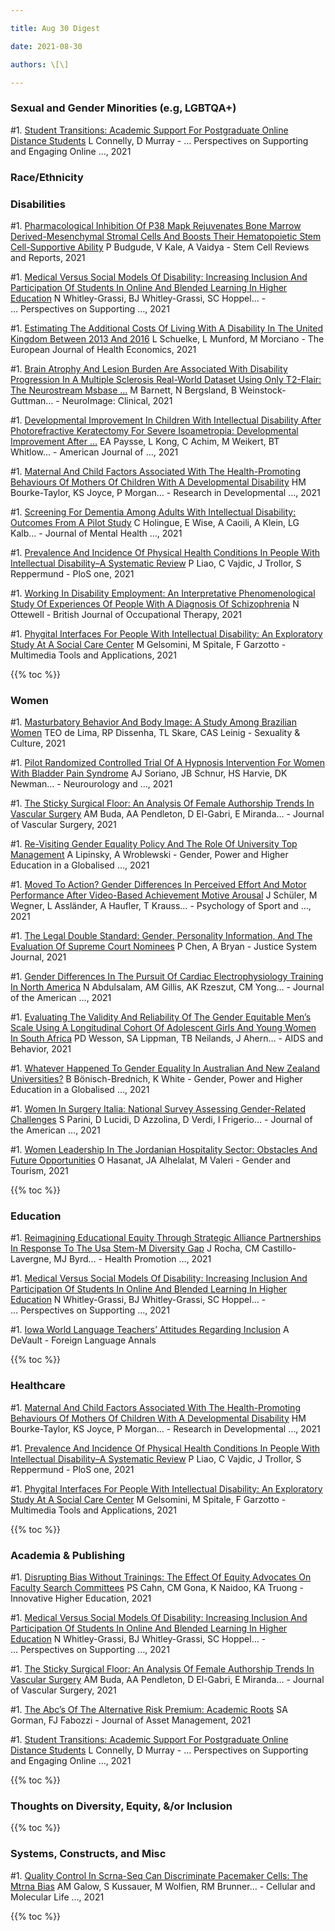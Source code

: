 ```yaml
---

title: Aug 30 Digest

date: 2021-08-30

authors: \[\]

---
```


### Sexual and Gender Minorities (e.g, LGBTQA+)

\#1. [Student Transitions: Academic Support For Postgraduate Online
Distance
Students](https://scholar.google.com/scholar_url?url=https://www.emerald.com/insight/content/doi/10.1108/S2055-364120210000039012)
L Connelly, D Murray - … Perspectives on Supporting and Engaging
Online …, 2021

### Race/Ethnicity

### Disabilities

\#1. [Pharmacological Inhibition Of P38 Mapk Rejuvenates Bone Marrow
Derived-Mesenchymal Stromal Cells And Boosts Their Hematopoietic Stem
Cell-Supportive
Ability](https://scholar.google.com/scholar_url?url=https://link.springer.com/article/10.1007/s12015-021-10240-9)
P Budgude, V Kale, A Vaidya - Stem Cell Reviews and Reports, 2021

\#1. [Medical Versus Social Models Of Disability: Increasing Inclusion
And Participation Of Students In Online And Blended Learning In Higher
Education](https://scholar.google.com/scholar_url?url=https://www.emerald.com/insight/content/doi/10.1108/S2055-364120210000039014/full/html)
N Whitley-Grassi, BJ Whitley-Grassi, SC Hoppel… - … Perspectives on
Supporting …, 2021

\#1. [Estimating The Additional Costs Of Living With A Disability In The
United Kingdom Between 2013 And
2016](https://scholar.google.com/scholar_url?url=https://link.springer.com/article/10.1007/s10198-021-01366-1)
L Schuelke, L Munford, M Morciano - The European Journal of Health
Economics, 2021

\#1. [Brain Atrophy And Lesion Burden Are Associated With Disability
Progression In A Multiple Sclerosis Real-World Dataset Using Only
T2-Flair: The Neurostream
Msbase …](https://scholar.google.com/scholar_url?url=https://www.sciencedirect.com/science/article/pii/S2213158221002461)
M Barnett, N Bergsland, B Weinstock-Guttman… - NeuroImage: Clinical,
2021

\#1. [Developmental Improvement In Children With Intellectual Disability
After Photorefractive Keratectomy For Severe Isoametropia: Developmental
Improvement
After …](https://scholar.google.com/scholar_url?url=https://www.sciencedirect.com/science/article/pii/S0002939421004244)
EA Paysse, L Kong, C Achim, M Weikert, BT Whitlow… - American Journal
of …, 2021

\#1. [Maternal And Child Factors Associated With The Health-Promoting
Behaviours Of Mothers Of Children With A Developmental
Disability](https://scholar.google.com/scholar_url?url=https://www.sciencedirect.com/science/article/pii/S0891422221002183)
HM Bourke-Taylor, KS Joyce, P Morgan… - Research in Developmental …,
2021

\#1. [Screening For Dementia Among Adults With Intellectual Disability:
Outcomes From A Pilot
Study](https://scholar.google.com/scholar_url?url=https://www.tandfonline.com/doi/abs/10.1080/19315864.2021.1965270)
C Holingue, E Wise, A Caoili, A Klein, LG Kalb… - Journal of Mental
Health …, 2021

\#1. [Prevalence And Incidence Of Physical Health Conditions In People
With Intellectual Disability–A Systematic
Review](https://scholar.google.com/scholar_url?url=https://journals.plos.org/plosone/article%3Fid%3D10.1371/journal.pone.0256294)
P Liao, C Vajdic, J Trollor, S Reppermund - PloS one, 2021

\#1. [Working In Disability Employment: An Interpretative
Phenomenological Study Of Experiences Of People With A Diagnosis Of
Schizophrenia](https://scholar.google.com/scholar_url?url=https://journals.sagepub.com/doi/abs/10.1177/03080226211039429)
N Ottewell - British Journal of Occupational Therapy, 2021

\#1. [Phygital Interfaces For People With Intellectual Disability: An
Exploratory Study At A Social Care
Center](https://scholar.google.com/scholar_url?url=https://link.springer.com/article/10.1007/s11042-021-11164-9)
M Gelsomini, M Spitale, F Garzotto - Multimedia Tools and Applications,
2021

{{% toc %}}

### Women

\#1. [Masturbatory Behavior And Body Image: A Study Among Brazilian
Women](https://scholar.google.com/scholar_url?url=https://link.springer.com/article/10.1007/s12119-021-09903-z)
TEO de Lima, RP Dissenha, TL Skare, CAS Leinig - Sexuality & Culture,
2021

\#1. [Pilot Randomized Controlled Trial Of A Hypnosis Intervention For
Women With Bladder Pain
Syndrome](https://scholar.google.com/scholar_url?url=https://onlinelibrary.wiley.com/doi/abs/10.1002/nau.24771)
AJ Soriano, JB Schnur, HS Harvie, DK Newman… - Neurourology and …, 2021

\#1. [The Sticky Surgical Floor: An Analysis Of Female Authorship Trends
In Vascular
Surgery](https://scholar.google.com/scholar_url?url=https://www.sciencedirect.com/science/article/pii/S0741521421019625)
AM Buda, AA Pendleton, D El-Gabri, E Miranda… - Journal of Vascular
Surgery, 2021

\#1. [Re-Visiting Gender Equality Policy And The Role Of University Top
Management](https://scholar.google.com/scholar_url?url=https://link.springer.com/chapter/10.1007/978-3-030-69687-0_8)
A Lipinsky, A Wroblewski - Gender, Power and Higher Education in a
Globalised …, 2021

\#1. [Moved To Action? Gender Differences In Perceived Effort And Motor
Performance After Video-Based Achievement Motive
Arousal](https://scholar.google.com/scholar_url?url=https://www.sciencedirect.com/science/article/pii/S1469029221001643)
J Schüler, M Wegner, L Assländer, A Haufler, T Krauss… - Psychology of
Sport and …, 2021

\#1. [The Legal Double Standard: Gender, Personality Information, And
The Evaluation Of Supreme Court
Nominees](https://scholar.google.com/scholar_url?url=https://www.tandfonline.com/doi/abs/10.1080/0098261X.2021.1967231)
P Chen, A Bryan - Justice System Journal, 2021

\#1. [Gender Differences In The Pursuit Of Cardiac Electrophysiology
Training In North
America](https://scholar.google.com/scholar_url?url=https://www.jacc.org/doi/pdf/10.1016/j.jacc.2021.06.033)
N Abdulsalam, AM Gillis, AK Rzeszut, CM Yong… - Journal of the
American …, 2021

\#1. [Evaluating The Validity And Reliability Of The Gender Equitable
Men’s Scale Using A Longitudinal Cohort Of Adolescent Girls And Young
Women In South
Africa](https://scholar.google.com/scholar_url?url=https://link.springer.com/article/10.1007/s10461-021-03436-0)
PD Wesson, SA Lippman, TB Neilands, J Ahern… - AIDS and Behavior, 2021

\#1. [Whatever Happened To Gender Equality In Australian And New Zealand
Universities?](https://scholar.google.com/scholar_url?url=https://link.springer.com/chapter/10.1007/978-3-030-69687-0_5)
B Bönisch-Brednich, K White - Gender, Power and Higher Education in a
Globalised …, 2021

\#1. [Women In Surgery Italia: National Survey Assessing Gender-Related
Challenges](https://scholar.google.com/scholar_url?url=https://www.sciencedirect.com/science/article/pii/S1072751521019232)
S Parini, D Lucidi, D Azzolina, D Verdi, I Frigerio… - Journal of the
American …, 2021

\#1. [Women Leadership In The Jordanian Hospitality Sector: Obstacles
And Future
Opportunities](https://scholar.google.com/scholar_url?url=https://www.emerald.com/insight/content/doi/10.1108/978-1-80117-322-320211009)
O Hasanat, JA Alhelalat, M Valeri - Gender and Tourism, 2021

{{% toc %}}

### Education

\#1. [Reimagining Educational Equity Through Strategic Alliance
Partnerships In Response To The Usa Stem-M Diversity
Gap](https://scholar.google.com/scholar_url?url=https://academic.oup.com/heapro/advance-article-abstract/doi/10.1093/heapro/daab094/6356832)
J Rocha, CM Castillo-Lavergne, MJ Byrd… - Health Promotion …, 2021

\#1. [Medical Versus Social Models Of Disability: Increasing Inclusion
And Participation Of Students In Online And Blended Learning In Higher
Education](https://scholar.google.com/scholar_url?url=https://www.emerald.com/insight/content/doi/10.1108/S2055-364120210000039014/full/html)
N Whitley-Grassi, BJ Whitley-Grassi, SC Hoppel… - … Perspectives on
Supporting …, 2021

\#1. [Iowa World Language Teachers’ Attitudes Regarding
Inclusion](https://scholar.google.com/scholar_url?url=https://onlinelibrary.wiley.com/doi/abs/10.1111/flan.12565)
A DeVault - Foreign Language Annals

{{% toc %}}

### Healthcare

\#1. [Maternal And Child Factors Associated With The Health-Promoting
Behaviours Of Mothers Of Children With A Developmental
Disability](https://scholar.google.com/scholar_url?url=https://www.sciencedirect.com/science/article/pii/S0891422221002183)
HM Bourke-Taylor, KS Joyce, P Morgan… - Research in Developmental …,
2021

\#1. [Prevalence And Incidence Of Physical Health Conditions In People
With Intellectual Disability–A Systematic
Review](https://scholar.google.com/scholar_url?url=https://journals.plos.org/plosone/article%3Fid%3D10.1371/journal.pone.0256294)
P Liao, C Vajdic, J Trollor, S Reppermund - PloS one, 2021

\#1. [Phygital Interfaces For People With Intellectual Disability: An
Exploratory Study At A Social Care
Center](https://scholar.google.com/scholar_url?url=https://link.springer.com/article/10.1007/s11042-021-11164-9)
M Gelsomini, M Spitale, F Garzotto - Multimedia Tools and Applications,
2021

{{% toc %}}

### Academia & Publishing

\#1. [Disrupting Bias Without Trainings: The Effect Of Equity Advocates
On Faculty Search
Committees](https://scholar.google.com/scholar_url?url=https://link.springer.com/article/10.1007/s10755-021-09575-5)
PS Cahn, CM Gona, K Naidoo, KA Truong - Innovative Higher Education,
2021

\#1. [Medical Versus Social Models Of Disability: Increasing Inclusion
And Participation Of Students In Online And Blended Learning In Higher
Education](https://scholar.google.com/scholar_url?url=https://www.emerald.com/insight/content/doi/10.1108/S2055-364120210000039014/full/html)
N Whitley-Grassi, BJ Whitley-Grassi, SC Hoppel… - … Perspectives on
Supporting …, 2021

\#1. [The Sticky Surgical Floor: An Analysis Of Female Authorship Trends
In Vascular
Surgery](https://scholar.google.com/scholar_url?url=https://www.sciencedirect.com/science/article/pii/S0741521421019625)
AM Buda, AA Pendleton, D El-Gabri, E Miranda… - Journal of Vascular
Surgery, 2021

\#1. [The Abc’s Of The Alternative Risk Premium: Academic
Roots](https://scholar.google.com/scholar_url?url=https://link.springer.com/article/10.1057/s41260-021-00234-0)
SA Gorman, FJ Fabozzi - Journal of Asset Management, 2021

\#1. [Student Transitions: Academic Support For Postgraduate Online
Distance
Students](https://scholar.google.com/scholar_url?url=https://www.emerald.com/insight/content/doi/10.1108/S2055-364120210000039012)
L Connelly, D Murray - … Perspectives on Supporting and Engaging
Online …, 2021

{{% toc %}}

### Thoughts on Diversity, Equity, &/or Inclusion

{{% toc %}}

### Systems, Constructs, and Misc

\#1. [Quality Control In Scrna-Seq Can Discriminate Pacemaker Cells: The
Mtrna
Bias](https://scholar.google.com/scholar_url?url=https://link.springer.com/article/10.1007/s00018-021-03916-5)
AM Galow, S Kussauer, M Wolfien, RM Brunner… - Cellular and Molecular
Life …, 2021

{{% toc %}}
